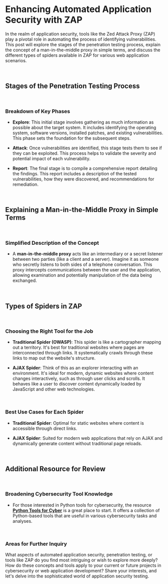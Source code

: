 # Enhancing Automated Application Security with ZAP

In the realm of application security, tools like the Zed Attack Proxy (ZAP) play a pivotal role in automating the process of identifying vulnerabilities. This post will explore the stages of the penetration testing process, explain the concept of a man-in-the-middle proxy in simple terms, and discuss the different types of spiders available in ZAP for various web application scenarios.

<br>

## Stages of the Penetration Testing Process

<br>

### Breakdown of Key Phases

- **Explore**: This initial stage involves gathering as much information as possible about the target system. It includes identifying the operating system, software versions, installed patches, and existing vulnerabilities. This phase sets the foundation for the subsequent steps.

- **Attack**: Once vulnerabilities are identified, this stage tests them to see if they can be exploited. This process helps to validate the severity and potential impact of each vulnerability.

- **Report**: The final stage is to compile a comprehensive report detailing the findings. This report includes a description of the tested vulnerabilities, how they were discovered, and recommendations for remediation.

<br>

## Explaining a Man-in-the-Middle Proxy in Simple Terms

<br>

### Simplified Description of the Concept

- A **man-in-the-middle proxy** acts like an intermediary or a secret listener between two parties (like a client and a server). Imagine it as someone who secretly listens to both sides of a telephone conversation. This proxy intercepts communications between the user and the application, allowing examination and potentially manipulation of the data being exchanged.

<br>

## Types of Spiders in ZAP

<br>

### Choosing the Right Tool for the Job

- **Traditional Spider (OWASP)**: This spider is like a cartographer mapping out a territory. It's best for traditional websites where pages are interconnected through links. It systematically crawls through these links to map out the website's structure.

- **AJAX Spider**: Think of this as an explorer interacting with an environment. It's ideal for modern, dynamic websites where content changes interactively, such as through user clicks and scrolls. It behaves like a user to discover content dynamically loaded by JavaScript and other web technologies.

<br>

### Best Use Cases for Each Spider

- **Traditional Spider**: Optimal for static websites where content is accessible through direct links.

- **AJAX Spider**: Suited for modern web applications that rely on AJAX and dynamically generate content without traditional page reloads.

<br>

## Additional Resource for Review

<br>

### Broadening Cybersecurity Tool Knowledge

- For those interested in Python tools for cybersecurity, the resource **[Python Tools for Cyber](https://hackersonlineclub.com/python-tools/)** is a great place to start. It offers a collection of Python-based tools that are useful in various cybersecurity tasks and analyses.

<br>

### Areas for Further Inquiry

What aspects of automated application security, penetration testing, or tools like ZAP do you find most intriguing or wish to explore more deeply? How do these concepts and tools apply to your current or future projects in cybersecurity or web application development? Share your interests, and let's delve into the sophisticated world of application security testing.
